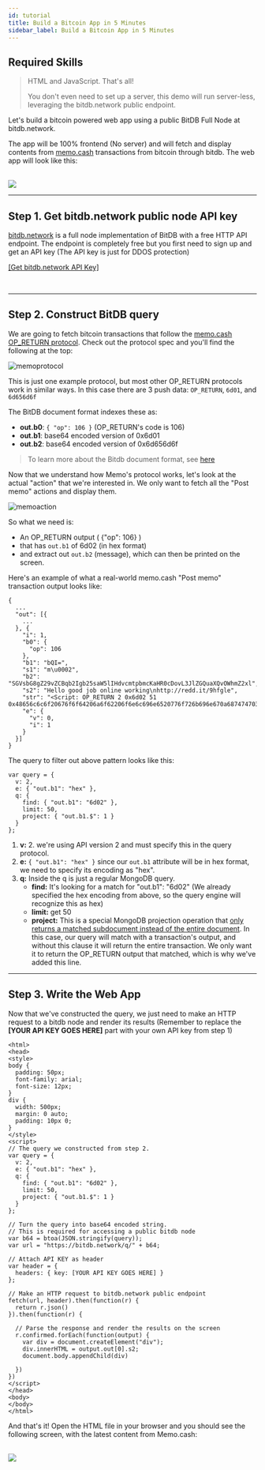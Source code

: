 ```yaml
---
id: tutorial
title: Build a Bitcoin App in 5 Minutes
sidebar_label: Build a Bitcoin App in 5 Minutes
---
```


## Required Skills

> HTML and JavaScript. That's all!
>
> You don't even need to set up a server, this demo will run server-less, leveraging the bitdb.network public endpoint.

Let's build a bitcoin powered web app using a public BitDB Full Node at bitdb.network. 

The app will be 100% frontend (No server) and will fetch and display contents from [memo.cash](https://memo.cash) transactions from bitcoin through bitdb. The web app will look like this:

<br>

<img src='assets/app.png' class='frame'>

<br>

---


## Step 1. Get bitdb.network public node API key

[bitdb.network](https://bitdb.network) is a full node implementation of BitDB with a free HTTP API endpoint. The endpoint is completely free but you first need to sign up and get an API key (The API key is just for DDOS protection)

[[Get bitdb.network API Key]](https://bitdb.network/v2/dashboard)

<br>

---

## Step 2. Construct BitDB query

We are going to fetch bitcoin transactions that follow the [memo.cash OP_RETURN protocol](https://memo.cash/protocol). Check out the protocol spec and you'll find the following at the top:

![memoprotocol](assets/memoprotocol.png)

This is just one example protocol, but most other OP_RETURN protocols work in similar ways. In this case there are 3 push data: `OP_RETURN`, `6d01`, and `6d656d6f`

The BitDB document format indexes these as:

- **out.b0**: `{ "op": 106 }` (OP_RETURN's code is 106)
- **out.b1**: base64 encoded version of 0x6d01
- **out.b2**: base64 encoded version of 0x6d656d6f

> To learn more about the Bitdb document format, see [here](indexer#2-bitdb-document-format)

Now that we understand how Memo's protocol works, let's look at the actual "action" that we're interested in. We only want to fetch all the "Post memo" actions and display them.

![memoaction](assets/memopost.png)

So what we need is:

- An OP_RETURN output ( {"op": 106} )
- that has `out.b1` of 6d02 (in hex format)
- and extract out `out.b2` (message), which can then be printed on the screen.

Here's an example of what a real-world memo.cash "Post memo" transaction output looks like:

```
{
  ...
  "out": [{
    ...
  }, {
    "i": 1,
    "b0": {
      "op": 106
    },
    "b1": "bQI=",
    "s1": "m\u0002",
    "b2": "SGVsbG8gZ29vZCBqb2Igb25saW5lIHdvcmtpbmcKaHR0cDovL3JlZGQuaXQvOWhmZ2xl",
    "s2": "Hello good job online working\nhttp://redd.it/9hfgle",
    "str": "<Script: OP_RETURN 2 0x6d02 51 0x48656c6c6f20676f6f64206a6f62206f6e6c696e6520776f726b696e670a687474703a2f2f726564642e69742f396866676c65>",
    "e": {
      "v": 0,
      "i": 1
    }
  }]
}
```

The query to filter out above pattern looks like this:


```
var query = {
  v: 2,
  e: { "out.b1": "hex" },
  q: {
    find: { "out.b1": "6d02" },
    limit: 50,
    project: { "out.b1.$": 1 }
  }
};
```

1. **v:** 2. we're using API version 2 and must specify this in the query protocol.
2. **e:** `{ "out.b1": "hex" }` since our `out.b1` attribute will be in hex format, we need to specify its encoding as "hex".
3. **q:** Inside the q is just a regular MongoDB query.
    - **find:** It's looking for a match for "out.b1": "6d02" (We already specified the hex encoding from above, so the query engine will recognize this as hex)
    - **limit:** get 50
    - **project:** This is a special MongoDB projection operation that [only returns a matched subdocument instead of the entire document](query#4-only-return-the-matched-part). In this case, our query will match with a transaction's output, and without this clause it will return the entire transaction. We only want it to return the OP_RETURN output that matched, which is why we've added this line.

---

## Step 3. Write the Web App

Now that we've constructed the query, we just need to make an HTTP request to a bitdb node and render its results (Remember to replace the **[YOUR API KEY GOES HERE]** part with your own API key from step 1)

```
<html>
<head>
<style>
body {
  padding: 50px;
  font-family: arial;
  font-size: 12px;
}
div {
  width: 500px;
  margin: 0 auto;
  padding: 10px 0;
}
</style>
<script>
// The query we constructed from step 2.
var query = {
  v: 2,
  e: { "out.b1": "hex" },
  q: {
    find: { "out.b1": "6d02" },
    limit: 50,
    project: { "out.b1.$": 1 }
  }
};
​
// Turn the query into base64 encoded string.
// This is required for accessing a public bitdb node
var b64 = btoa(JSON.stringify(query));
var url = "https://bitdb.network/q/" + b64;
​
// Attach API KEY as header
var header = {
  headers: { key: [YOUR API KEY GOES HERE] }
};
​
// Make an HTTP request to bitdb.network public endpoint
fetch(url, header).then(function(r) {
  return r.json()
}).then(function(r) {
​
  // Parse the response and render the results on the screen
  r.confirmed.forEach(function(output) {
    var div = document.createElement("div");
    div.innerHTML = output.out[0].s2;
    document.body.appendChild(div)
​
  })
})
</script>
</head>
<body>
</body>
</html>
```

And that's it! Open the HTML file in your browser and you should see the following screen, with the latest content from Memo.cash:

<br>

<img src='assets/app.png' class='frame'>

